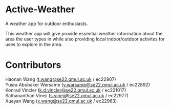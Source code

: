 # Active-Weather

A weather app for outdoor enthusiasts.

This weather app will give provide essential weather information about the area the user types in while also providing local indoor/outdoor activites for uses to explore in the area. 


# Contributors

Haonan Wang (t.wang@se22.qmul.ac.uk / ec22907) <br> 
Yusra Abubaker Warsame (y.warsame@se22.qmul.ac.uk / ec22892) <br>
Konrad Vincler (k.d.vincler@se22.qmul.ac.uk / ec221017) <br>
Sathananthan Vineji (s.vineji@se22.qmul.ac.uk / ec22977) <br>
Xueyan Wang (x.wang@se22.qmul.ac.uk / ec22963)
